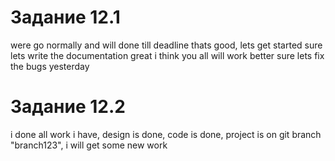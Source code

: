 # Задание 12.1

were go normally and will done till deadline
thats good, lets get started
sure lets write the documentation
great i think you all will work better
sure lets fix the bugs yesterday

# Задание 12.2


i done all work i have, design is done, code is done, project is on git branch "branch123", i will get some new work
